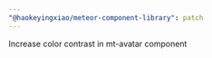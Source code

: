 ```yaml
---
"@haokeyingxiao/meteor-component-library": patch
---
```


Increase color contrast in mt-avatar component
